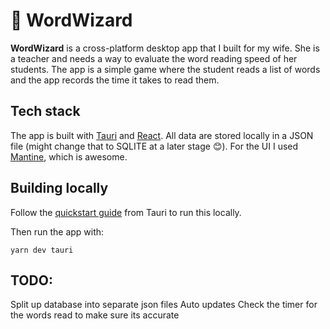 # 🧙 WordWizard

**WordWizard** is a cross-platform desktop app that I built for my wife. She is a teacher and needs a way to evaluate
the word reading speed of her students. The app is a simple game where the student reads a list of words and the app
records the time it takes to read them.

## Tech stack

The app is built with [Tauri](https://tauri.studio/) and [React](https://react.dev/). All data are stored locally in a
JSON file (might change that to SQLITE at a later stage 😊). For the UI I used [Mantine](https://mantine.dev/), which is
awesome.

## Building locally

Follow the [quickstart guide](https://tauri.app/v1/guides/getting-started/setup/vite) from Tauri to run this locally.

Then run the app with:

    yarn dev tauri

## TODO:

Split up database into separate json files
Auto updates
Check the timer for the words read to make sure its accurate

